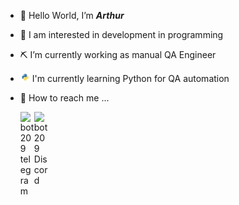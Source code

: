 
- 👋 Hello World, I’m ***Arthur***
- 👀 I am interested in development in programming
- ⛏  I’m currently working as manual QA Engineer
- <code><img height="15" src="https://raw.githubusercontent.com/github/explore/80688e429a7d4ef2fca1e82350fe8e3517d3494d/topics/python/python.png"></code> I'm currently learning Python for QA automation
- 📩 How to reach me ... 

     <a href="https://t.me/bot209">
          <img align="left" alt="bot209 telegram" width="22px" src="https://www.svgrepo.com/show/271142/telegram.svg" />
     </a>
     <a href="https://discordapp.com/users/350327374996570112/">
          <img align="left" alt="bot209 Discord" width="22px" src="https://raw.githubusercontent.com/peterthehan/peterthehan/master/assets/discord.svg" />
     </a>

<!---
bot209/bot209 is a ✨ special ✨ repository because its README.md (this file) appears on your GitHub profile.
You can click the Preview link to take a look at your changes.
--->
